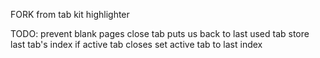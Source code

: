 FORK from tab kit highlighter

TODO:
prevent blank pages
close tab puts us back to last used tab
	store last tab's index
	if active tab closes
	set active tab to last index
	